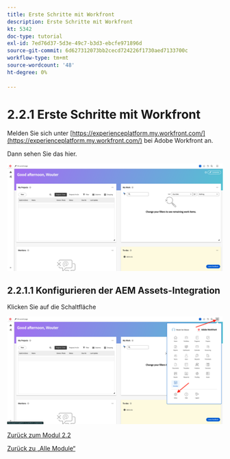 ```yaml
---
title: Erste Schritte mit Workfront
description: Erste Schritte mit Workfront
kt: 5342
doc-type: tutorial
exl-id: 7ed76d37-5d3e-49c7-b3d3-ebcfe971896d
source-git-commit: 6d627312073bb2cecd724226f1730aed7133700c
workflow-type: tm+mt
source-wordcount: '48'
ht-degree: 0%

---
```


# 2.2.1 Erste Schritte mit Workfront

Melden Sie sich unter [https://experienceplatform.my.workfront.com/](https://experienceplatform.my.workfront.com/) bei Adobe Workfront an.

Dann sehen Sie das hier.

![WF](./images/wfb1.png)

## 2.2.1.1 Konfigurieren der AEM Assets-Integration

Klicken Sie auf die Schaltfläche


![WF](./images/wfb2.png)

[Zurück zum Modul 2.2](./workfront.md)

[Zurück zu „Alle Module“](./../../../overview.md)
